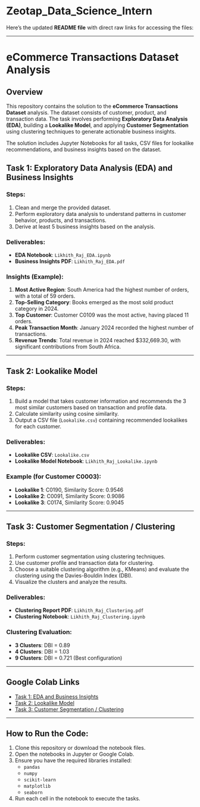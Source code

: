 # Zeotap_Data_Science_Intern
Here’s the updated **README file** with direct raw links for accessing the files:

---

# eCommerce Transactions Dataset Analysis

## Overview
This repository contains the solution to the **eCommerce Transactions Dataset** analysis. The dataset consists of customer, product, and transaction data. The task involves performing **Exploratory Data Analysis (EDA)**, building a **Lookalike Model**, and applying **Customer Segmentation** using clustering techniques to generate actionable business insights.

The solution includes Jupyter Notebooks for all tasks, CSV files for lookalike recommendations, and business insights based on the dataset.


## Task 1: Exploratory Data Analysis (EDA) and Business Insights

### Steps:
1. Clean and merge the provided dataset.
2. Perform exploratory data analysis to understand patterns in customer behavior, products, and transactions.
3. Derive at least 5 business insights based on the analysis.

### Deliverables:
- **EDA Notebook**: `Likhith_Raj_EDA.ipynb`
- **Business Insights PDF**: `Likhith_Raj_EDA.pdf`

### Insights (Example):
1. **Most Active Region**: South America had the highest number of orders, with a total of 59 orders.
2. **Top-Selling Category**: Books emerged as the most sold product category in 2024.
3. **Top Customer**: Customer C0109 was the most active, having placed 11 orders.
4. **Peak Transaction Month**: January 2024 recorded the highest number of transactions.
5. **Revenue Trends**: Total revenue in 2024 reached $332,669.30, with significant contributions from South Africa.

---

## Task 2: Lookalike Model

### Steps:
1. Build a model that takes customer information and recommends the 3 most similar customers based on transaction and profile data.
2. Calculate similarity using cosine similarity.
3. Output a CSV file (`Lookalike.csv`) containing recommended lookalikes for each customer.

### Deliverables:
- **Lookalike CSV**: `Lookalike.csv`
- **Lookalike Model Notebook**: `Likhith_Raj_Lookalike.ipynb`

### Example (for Customer C0003):
- **Lookalike 1**: C0190, Similarity Score: 0.9546
- **Lookalike 2**: C0091, Similarity Score: 0.9086
- **Lookalike 3**: C0174, Similarity Score: 0.9045

---

## Task 3: Customer Segmentation / Clustering

### Steps:
1. Perform customer segmentation using clustering techniques.
2. Use customer profile and transaction data for clustering.
3. Choose a suitable clustering algorithm (e.g., KMeans) and evaluate the clustering using the Davies-Bouldin Index (DBI).
4. Visualize the clusters and analyze the results.

### Deliverables:
- **Clustering Report PDF**: `Likhith_Raj_Clustering.pdf`
- **Clustering Notebook**: `Likhith_Raj_Clustering.ipynb`

### Clustering Evaluation:
- **3 Clusters**: DBI = 0.89
- **4 Clusters**: DBI = 1.03
- **9 Clusters**: DBI = 0.721 (Best configuration)

---

## Google Colab Links
- [Task 1: EDA and Business Insights](https://colab.research.google.com/drive/1apsczs9x__YEUl8L6PcF6iFvw1jAyKn7?usp=drive_link)
- [Task 2: Lookalike Model](https://colab.research.google.com/drive/1MHs2rP_Hkcs3IMrURgBBFk2PzUo_BKw?usp=drive_link)
- [Task 3: Customer Segmentation / Clustering](https://colab.research.google.com/drive/1PaX0MM4w8EstBIxatRJen_5LuBkzkmsV?usp=drive_link)

---

## How to Run the Code:
1. Clone this repository or download the notebook files.
2. Open the notebooks in Jupyter or Google Colab.
3. Ensure you have the required libraries installed:
   - `pandas`
   - `numpy`
   - `scikit-learn`
   - `matplotlib`
   - `seaborn`
4. Run each cell in the notebook to execute the tasks.
